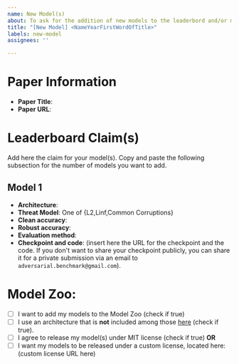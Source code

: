 ```yaml
---
name: New Model(s)
about: To ask for the addition of new models to the leaderbord and/or model zoo
title: "[New Model] <NameYearFirstWordOfTitle>"
labels: new-model
assignees: ''

---
```


# Paper Information

- **Paper Title**:
- **Paper URL**:

# Leaderboard Claim(s)

Add here the claim for your model(s). Copy and paste the following subsection for the number of models you want to add.

## Model 1

- **Architecture**:
- **Threat Model**: One of {L2,Linf,Common Corruptions}
- **Clean accuracy**:
- **Robust accuracy**:
- **Evaluation method**:
- **Checkpoint and code**: (insert here the URL for the checkpoint and the code. If you don't want to share your checkpoint publicly, you can share it for a private submission via an email to `adversarial.benchmark@gmail.com`).

# Model Zoo:

- [ ] I want to add my models to the Model Zoo (check if true)
- [ ] I use an architecture that is **not** included among those [here](https://github.com/RobustBench/robustbench/tree/master/robustbench/model_zoo/architectures) (check if true).
- [ ] I agree to release my model(s) under MIT license (check if true) **OR**
- [ ] I want my models to be released under a custom license, located here: (custom license URL here)

